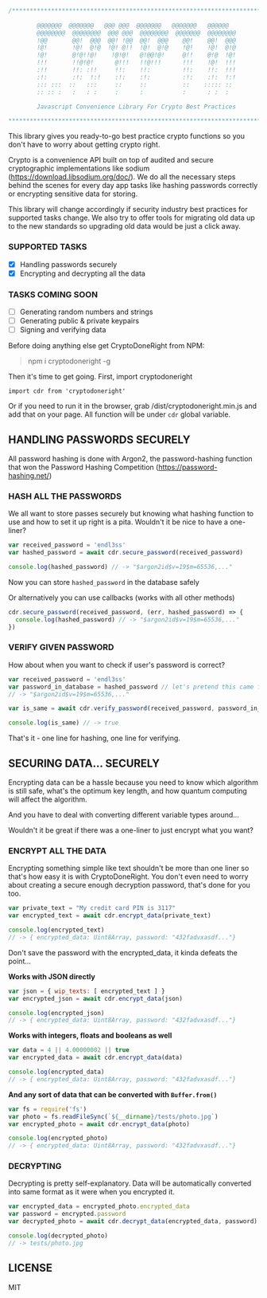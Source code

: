 ```javascript
/************************************************************************
        
        @@@@@@@  @@@@@@@   @@@ @@@  @@@@@@@   @@@@@@@   @@@@@@   
        @@@@@@@@  @@@@@@@@  @@@ @@@  @@@@@@@@  @@@@@@@  @@@@@@@@  
        !@@       @@!  @@@  @@! !@@  @@!  @@@    @@!    @@!  @@@  
        !@!       !@!  @!@  !@! @!!  !@!  @!@    !@!    !@!  @!@  
        !@!       @!@!!@!    !@!@!   @!@@!@!     @!!    @!@  !@!  
        !!!       !!@!@!      @!!!   !!@!!!      !!!    !@!  !!!  
        :!!       !!: :!!     !!:    !!:         !!:    !!:  !!!  
        :!:       :!:  !:!    :!:    :!:         :!:    :!:  !:!  
        ::: :::  ::   :::     ::     ::          ::    ::::: ::  
        :: :: :   :   : :     :      :           :      : :  :   

        Javascript Convenience Library For Crypto Best Practices

************************************************************************/
```
This library gives you ready-to-go best practice crypto functions so you don't have to worry about getting crypto right.

Crypto is a convenience API built on top of audited and secure cryptographic implementations like sodium (https://download.libsodium.org/doc/). We do all the necessary steps behind the scenes for every day app tasks like hashing passwords correctly or encrypting sensitive data for storing.

This library will change accordingly if security industry best practices for supported tasks change. We also try to offer tools for migrating old data up to the new standards so upgrading old data would be just a click away.

### SUPPORTED TASKS

- [x] Handling passwords securely
- [x] Encrypting and decrypting all the data

### TASKS COMING SOON
- [ ] Generating random numbers and strings
- [ ] Generating public & private keypairs
- [ ] Signing and verifying data

Before doing anything else get CryptoDoneRight from NPM: 

> npm i cryptodoneright -g

Then it's time to get going. First, import cryptodoneright

`import cdr from 'cryptodoneright'`

Or if you need to run it in the browser, grab /dist/cryptodoneright.min.js and add that on your page. All function will be under `cdr` global variable.

## HANDLING PASSWORDS SECURELY
All password hashing is done with Argon2, the password-hashing function that won the Password Hashing Competition (https://password-hashing.net/)

### HASH ALL THE PASSWORDS
We all want to store passes securely but knowing what hashing function to use and how to set it up right is a pita. Wouldn't it be nice to have a one-liner?

```javascript
var received_password = 'endl3ss'
var hashed_password = await cdr.secure_password(received_password)

console.log(hashed_password) // -> "$argon2id$v=19$m=65536,..."
```

Now you can store `hashed_password` in the database safely

Or alternatively you can use callbacks (works with all other methods)

```javascript
cdr.secure_password(received_password, (err, hashed_password) => {
  console.log(hashed_password) // -> "$argon2id$v=19$m=65536,..."
})
```

### VERIFY GIVEN PASSWORD
How about when you want to check if user's password is correct?

```javascript
var received_password = 'endl3ss'
var password_in_database = hashed_password // let's pretend this came from db
// -> "$argon2id$v=19$m=65536,..."

var is_same = await cdr.verify_password(received_password, password_in_database)

console.log(is_same) // -> true
```

That's it - one line for hashing, one line for verifying.


## SECURING DATA... SECURELY

Encrypting data can be a hassle because you need to know which algorithm is still safe, what's the optimum key length, and how quantum computing will affect the algorithm.

And you have to deal with converting different variable types around... 

Wouldn't it be great if there was a one-liner to just encrypt what you want? 

### ENCRYPT ALL THE DATA
Encrypting something simple like text shouldn't be more than one liner so that's how easy it is with CryptoDoneRight. You don't even need to worry about creating a secure enough decryption password, that's done for you too.

```javascript
var private_text = "My credit card PIN is 3117"
var encrypted_text = await cdr.encrypt_data(private_text)

console.log(encrypted_text)
// -> { encrypted_data: Uint8Array, password: "432fadvxasdf..."}
```

Don't save the password with the encrypted_data, it kinda defeats the point...

**Works with JSON directly**
```javascript
var json = { wip_texts: [ encrypted_text ] }
var encrypted_json = await cdr.encrypt_data(json)

console.log(encrypted_json)
// -> { encrypted_data: Uint8Array, password: "432fadvxasdf..."}
```

**Works with integers, floats and booleans as well**
```javascript
var data = 4 || 4.00000002 || true
var encrypted_data = await cdr.encrypt_data(data)

console.log(encrypted_data)
// -> { encrypted_data: Uint8Array, password: "432fadvxasdf..."}
```

**And any sort of data that can be converted with `Buffer.from()`**
```javascript
var fs = require('fs')
var photo = fs.readFileSync(`${__dirname}/tests/photo.jpg`)
var encrypted_photo = await cdr.encrypt_data(photo)

console.log(encrypted_photo)
// -> { encrypted_data: Uint8Array, password: "432fadvxasdf..."}
```

### DECRYPTING
Decrypting is pretty self-explanatory. Data will be automatically converted into same format as it were when you encrypted it.
```javascript
var encrypted_data = encrypted_photo.encrypted_data
var password = encrypted.password
var decrypted_photo = await cdr.decrypt_data(encrypted_data, password)

console.log(decrypted_photo)
// -> tests/photo.jpg
```


## LICENSE
MIT
